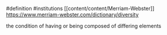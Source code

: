 #definition 
#institutions [[content/content/Merriam-Webster]]
https://www.merriam-webster.com/dictionary/diversity

the condition of having or being composed of differing elements